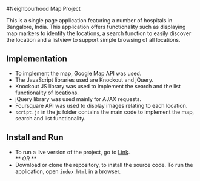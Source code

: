 #Neighbourhood Map Project

This is a single page application featuring a number of hospitals in Bangalore, India. This application offers functionality such as displaying map markers to identify the locations, a search function to easily discover the location and a listview to support simple browsing of all locations.  

## Implementation

* To implement the map, Google Map API was used.  
* The JavaScript libraries used are Knockout and jQuery.  
* Knockout JS library was used to implement the search and the list functionality of locations.  
* jQuery library was used mainly for AJAX requests.  
* Foursquare API was used to display images relating to each location.  
* `script.js` in the js folder contains the main code to implement the map, search and list functionality.  

## Install and Run
* To run a live version of the project, go to [Link](https://aishwarya-an.github.io/Neighbourhood-Map).  
** *OR* **
* Download or clone the repository, to install the source code. To run the application, open `index.html` in a browser. 

